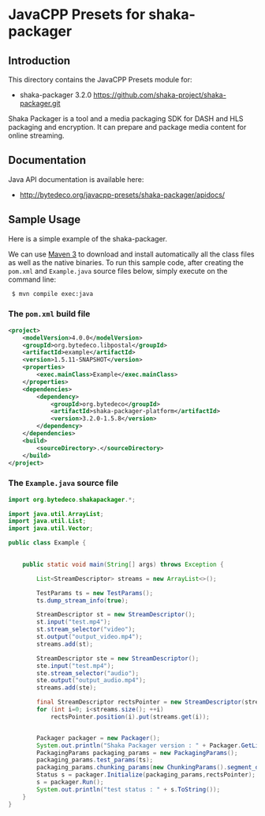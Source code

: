 JavaCPP Presets for shaka-packager
=============================


Introduction
------------
This directory contains the JavaCPP Presets module for:

 * shaka-packager 3.2.0  https://github.com/shaka-project/shaka-packager.git
 
Shaka Packager is a tool and a media packaging SDK for DASH and HLS packaging and encryption. It can prepare and package media content for online streaming.


Documentation
-------------
Java API documentation is available here:

 * http://bytedeco.org/javacpp-presets/shaka-packager/apidocs/


Sample Usage
------------
Here is a simple example of the shaka-packager.

We can use [Maven 3](http://maven.apache.org/) to download and install automatically all the class files as well as the native binaries.
To run this sample code, after creating the `pom.xml` and `Example.java` source files below, simply execute on the command line:
```bash
 $ mvn compile exec:java
```

### The `pom.xml` build file
```xml
<project>
    <modelVersion>4.0.0</modelVersion>
    <groupId>org.bytedeco.libpostal</groupId>
    <artifactId>example</artifactId>
    <version>1.5.11-SNAPSHOT</version>
    <properties>
        <exec.mainClass>Example</exec.mainClass>
    </properties>
    <dependencies>
        <dependency>
            <groupId>org.bytedeco</groupId>
            <artifactId>shaka-packager-platform</artifactId>
            <version>3.2.0-1.5.8</version>
        </dependency>
    </dependencies>
    <build>
        <sourceDirectory>.</sourceDirectory>
    </build>
</project>
```

### The `Example.java` source file
```java
import org.bytedeco.shakapackager.*;

import java.util.ArrayList;
import java.util.List;
import java.util.Vector;

public class Example {
  

    public static void main(String[] args) throws Exception {

        List<StreamDescriptor> streams = new ArrayList<>();

        TestParams ts = new TestParams();
        ts.dump_stream_info(true);

        StreamDescriptor st = new StreamDescriptor();
        st.input("test.mp4");
        st.stream_selector("video");
        st.output("output_video.mp4");
        streams.add(st);

        StreamDescriptor ste = new StreamDescriptor();
        ste.input("test.mp4");
        ste.stream_selector("audio");
        ste.output("output_audio.mp4");
        streams.add(ste);

        final StreamDescriptor rectsPointer = new StreamDescriptor(streams.size());
        for (int i=0; i<streams.size(); ++i)
            rectsPointer.position(i).put(streams.get(i));


        Packager packager = new Packager();
        System.out.println("Shaka Packager version : " + Packager.GetLibraryVersion());
        PackagingParams packaging_params = new PackagingParams();
        packaging_params.test_params(ts);
        packaging_params.chunking_params(new ChunkingParams().segment_duration_in_seconds(5.0));
        Status s = packager.Initialize(packaging_params,rectsPointer);
        s = packager.Run();
        System.out.println("test status : " + s.ToString());
    }
}

```
